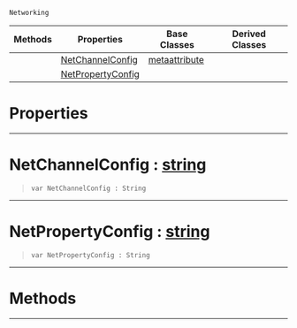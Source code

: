  `Networking`

|Methods|Properties|Base Classes|Derived Classes|
|---|---|---|---|
| |[ NetChannelConfig](https://github.com/ArendDanielek/ZeroDocsTest/blob/master/code_reference/class_reference/metanetproperty.markdown#netchannelconfig-zero-en)|[metaattribute](https://github.com/ArendDanielek/ZeroDocsTest/blob/master/code_reference/class_reference/metaattribute.markdown)| |
| |[ NetPropertyConfig](https://github.com/ArendDanielek/ZeroDocsTest/blob/master/code_reference/class_reference/metanetproperty.markdown#netpropertyconfig-zero-e)| | |


 #  Properties


---  
 #  NetChannelConfig : [string](https://github.com/ArendDanielek/ZeroDocsTest/blob/master/code_reference/zilch_base_types/string.markdown)

> 
> ``` lang=cpp, name=Zilch
> var NetChannelConfig : String


---  
 #  NetPropertyConfig : [string](https://github.com/ArendDanielek/ZeroDocsTest/blob/master/code_reference/zilch_base_types/string.markdown)

> 
> ``` lang=cpp, name=Zilch
> var NetPropertyConfig : String


---  
 #  Methods


---  
 
  
  
  
  
  
  
  

 